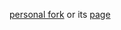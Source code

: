 [personal fork](https://github.com/yavaadhikans/braydeme-n12-2j4.6a54.2ksvg10/tree/main/⊃mu9/⠠⪆mu7/ɪ⊃mu7q) or its [page](https://yavaadhikans.github.io/braydeme-n12-2j4.6a54.2ksvg10/⊃mu9/⠠⪆mu7/ɪ⊃mu7q)
